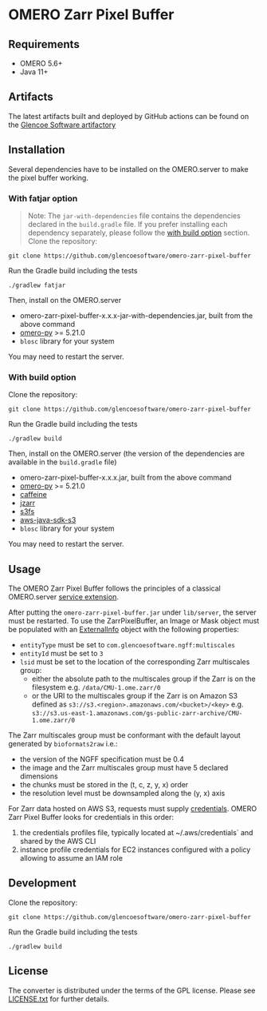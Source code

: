 # OMERO Zarr Pixel Buffer

## Requirements

- OMERO 5.6+
- Java 11+

## Artifacts

The latest artifacts built and deployed by GitHub actions can be found on the
[Glencoe Software artifactory](https://artifacts.glencoesoftware.com/)

## Installation

Several dependencies have to be installed on the OMERO.server to make the pixel buffer working.

### With fatjar option

> Note: The `jar-with-dependencies` file contains the dependencies declared in the `build.gradle` file.
> If you prefer installing each dependency separately, please follow the [with build option](#with-build-option) section.
Clone the repository:

    git clone https://github.com/glencoesoftware/omero-zarr-pixel-buffer

Run the Gradle build including the tests

    ./gradlew fatjar

Then, install on the OMERO.server
- omero-zarr-pixel-buffer-x.x.x-jar-with-dependencies.jar, built from the above command
- [omero-py](https://pypi.org/project/omero-py/) >= 5.21.0
- `blosc` library for your system

You may need to restart the server.

### With build option

Clone the repository:

    git clone https://github.com/glencoesoftware/omero-zarr-pixel-buffer

Run the Gradle build including the tests

    ./gradlew build


Then, install on the OMERO.server (the version of the dependencies are available in the `build.gradle` file)
- omero-zarr-pixel-buffer-x.x.x.jar, built from the above command
- [omero-py](https://pypi.org/project/omero-py/) >= 5.21.0
- [caffeine](https://repo1.maven.org/maven2/com/github/ben-manes/caffeine/caffeine/)
- [jzarr](https://repo1.maven.org/maven2/dev/zarr/jzarr/)
- [s3fs](https://repo1.maven.org/maven2/org/lasersonlab/s3fs/)
- [aws-java-sdk-s3](https://repo1.maven.org/maven2/com/amazonaws/aws-java-sdk-s3/)
- `blosc` library for your system

You may need to restart the server.

## Usage

The OMERO Zarr Pixel Buffer follows the principles of a classical OMERO.server
[service extension](https://omero.readthedocs.io/en/stable/developers/Server/ExtendingOmero.html#services).

After putting the `omero-zarr-pixel-buffer.jar` under `lib/server`, the server
must be restarted. To use the ZarrPixelBuffer, an Image or Mask object must be populated with
an [ExternalInfo](https://docs.openmicroscopy.org/omero-blitz/latest/slice2html/omero/model/ExternalInfo.html)
object with the following properties:

-   `entityType` must be set to `com.glencoesoftware.ngff:multiscales`
-   `entityId` must be set to `3`
-   `lsid` must be set to the location of the corresponding Zarr multiscales group:
    - either the absolute path to the multiscales group if the Zarr is on the
      filesystem e.g. `/data/CMU-1.ome.zarr/0`
    - or the URI to the multiscales group if the Zarr is on Amazon S3 defined
      as `s3://s3.<region>.amazonaws.com/<bucket>/<key>` e.g.
      `s3://s3.us-east-1.amazonaws.com/gs-public-zarr-archive/CMU-1.ome.zarr/0`

The Zarr multiscales group must be conformant with the default layout generated by `bioformats2raw` i.e.:

-    the version of the NGFF specification must be 0.4
-    the image and the Zarr multiscales group must have 5 declared dimensions
-    the chunks must be stored in the (t, c, z, y, x) order
-    the resolution level must be downsampled along the (y, x) axis

For Zarr data hosted on AWS S3, requests must supply
[credentials](https://docs.aws.amazon.com/sdk-for-java/v1/developer-guide/credentials.html).
OMERO Zarr Pixel Buffer looks for credentials in this order:

1.  the credentials profiles file, typically located at ~/.aws/credentials` and shared
    by the AWS CLI
2.  instance profile credentials for EC2 instances configured with a policy
    allowing to assume an IAM role

## Development

Clone the repository:

    git clone https://github.com/glencoesoftware/omero-zarr-pixel-buffer

Run the Gradle build including the tests

    ./gradlew build

## License

The converter is distributed under the terms of the GPL license. Please see [LICENSE.txt](LICENSE.txt)
for further details.
